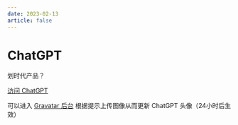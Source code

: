 ```yaml
---
date: 2023-02-13
article: false
---
```


# ChatGPT

划时代产品？

<!-- more -->

[访问 ChatGPT](https://chat.openai.com/chat)

可以进入 [Gravatar 后台](https://en.gravatar.com/emails) 根据提示上传图像从而更新 ChatGPT 头像（24小时后生效）

[//]: # (## 构建虚拟环境)

[//]: # ()
[//]: # (JONAS DEGRAVE 在博客中写了一篇关于 [在 ChatGPT 中构建虚拟环境]&#40;https://www.engraved.blog/building-a-virtual-machine-inside&#41; 的文章。我们来验证一下)

[//]: # ()
[//]: # (## 角色扮演)

[//]: # (https://www.bilibili.com/video/BV1WT411U7sL)